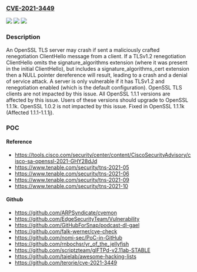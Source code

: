 ### [CVE-2021-3449](https://cve.mitre.org/cgi-bin/cvename.cgi?name=CVE-2021-3449)
![](https://img.shields.io/static/v1?label=Product&message=OpenSSL&color=blue)
![](https://img.shields.io/static/v1?label=Version&message=n%2Fa&color=blue)
![](https://img.shields.io/static/v1?label=Vulnerability&message=NULL%20pointer%20dereference&color=brighgreen)

### Description

An OpenSSL TLS server may crash if sent a maliciously crafted renegotiation ClientHello message from a client. If a TLSv1.2 renegotiation ClientHello omits the signature_algorithms extension (where it was present in the initial ClientHello), but includes a signature_algorithms_cert extension then a NULL pointer dereference will result, leading to a crash and a denial of service attack. A server is only vulnerable if it has TLSv1.2 and renegotiation enabled (which is the default configuration). OpenSSL TLS clients are not impacted by this issue. All OpenSSL 1.1.1 versions are affected by this issue. Users of these versions should upgrade to OpenSSL 1.1.1k. OpenSSL 1.0.2 is not impacted by this issue. Fixed in OpenSSL 1.1.1k (Affected 1.1.1-1.1.1j).

### POC

#### Reference
- https://tools.cisco.com/security/center/content/CiscoSecurityAdvisory/cisco-sa-openssl-2021-GHY28dJd
- https://www.tenable.com/security/tns-2021-05
- https://www.tenable.com/security/tns-2021-06
- https://www.tenable.com/security/tns-2021-09
- https://www.tenable.com/security/tns-2021-10

#### Github
- https://github.com/ARPSyndicate/cvemon
- https://github.com/EdgeSecurityTeam/Vulnerability
- https://github.com/GitHubForSnap/podcast-dl-gael
- https://github.com/falk-werner/cve-check
- https://github.com/nomi-sec/PoC-in-GitHub
- https://github.com/rnbochsr/yr_of_the_jellyfish
- https://github.com/scriptzteam/glFTPd-v2.11ab-STABLE
- https://github.com/taielab/awesome-hacking-lists
- https://github.com/terorie/cve-2021-3449

